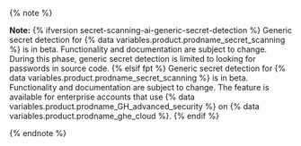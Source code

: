 <!--This reusable is an intentional duplicate of data/reusables/secret-scanning/generic-secret-detection-ai.md. The duplicate is necessary to enforce legal review of Responsible AI content. If you are updating this content, you may also want to update data/reusables/secret-scanning/generic-secret-detection-ai.md. -->
{% note %}

**Note:** {% ifversion secret-scanning-ai-generic-secret-detection %}
Generic secret detection for {% data variables.product.prodname_secret_scanning %} is in beta. Functionality and documentation are subject to change. During this phase, generic secret detection is limited to looking for passwords in source code.
{% elsif fpt %}
Generic secret detection for {% data variables.product.prodname_secret_scanning %} is in beta. Functionality and documentation are subject to change. The feature is available for enterprise accounts that use {% data variables.product.prodname_GH_advanced_security %} on {% data variables.product.prodname_ghe_cloud %}.
{% endif %}

{% endnote %}
